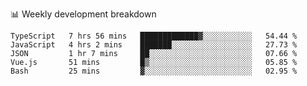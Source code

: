📊 Weekly development breakdown
<!--START_SECTION:waka-->
```text
TypeScript   7 hrs 56 mins   █████████████▓░░░░░░░░░░░   54.44 % 
JavaScript   4 hrs 2 mins    ███████░░░░░░░░░░░░░░░░░░   27.73 % 
JSON         1 hr 7 mins     ██░░░░░░░░░░░░░░░░░░░░░░░   07.66 % 
Vue.js       51 mins         █▒░░░░░░░░░░░░░░░░░░░░░░░   05.85 % 
Bash         25 mins         ▓░░░░░░░░░░░░░░░░░░░░░░░░   02.95 % 
```
<!--END_SECTION:waka-->
